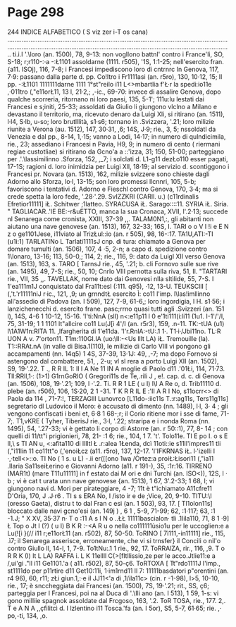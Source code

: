 # Page 298

244 INDICE ALFABETICO ( S viz zer i-T os cana) .......................................................................................................................................................................................................................................................... ti.i.I '.\loro (an. 1500), 78, 9-13: non vogllono battnl' contro i France'li, SO, S-18; r;r110-:·a -:Ł1101 assoldarne (1111. r505), '1S, 1:1-25; nell'esercito fran. {a11. ISOj), 116, 7-8; i Francesi impediscono loro di cntrnrc In Genova, 117, 7·9: passano dalla parte d. pp. Co!ltro i Fr1111asi (an. r5ro), 130, 10·12, 15; Il pp. -:Ł1101 1111111darne 1111 1°st"reilo i11 L<>mbartlia f'Ł·r la spedi:io11e ,·011tro (,"e11orŁ11, 13 l, 21·2,; ,-ic., 69-70: invece di assalire Genova, dopo qualche scorreria, ritornano ni loro paesi, 135, 5-1'; 111u:lu lestati dai Francesi e s;initi, 25-33; assoldati da Giulio li giungono vlclno a Milano e devastano il territorio, ma, ricevuto denaro da Luigi Xli, si ritirano (an. 1511), l·l4, S·lb, u-so; loro brutlllità, s1·s6; tornano in .Svizzera, '.21; loro milizie riunite a Verona (au. 1512), 147, 30·31, ,6; 14S, J·9; rie., 3, 5; nssoldatl da Venezia e dal pp., 8-14, 1,·15; vanno a Lodi, 14·17; in numero di qulndicimila, rie., 23; assediano i Francesi n Pavia, H9, 9; in numero di cento ( riermani regiae custotliae) si ritirano da Gcno\'a a ::\'izza, 31; 150, 51-00; parteggiano per .'.\lassimilinno .Sforza, 152, ,_7; i solclati d. L1-g11 dezŁo110 esser pagati, 17-1S; ragioni d. loro inimidzia per Luigi Xll, 18·19; al servizio d. scontìggono i Francesi pr. Novara (an. 1513), 162, milizie svizzere sono chieste dagli Adorno allo Sforza, lo·l, 13-15; son loro promessi llcnnri, 105, 5-b; favoriscono i tentativi d. Adorno e Fieschl contro Genova, 170, 3·4; ma si crede spetta la loro fede, '.28·'.29. SvIZZKRl (CARll. u.) (c11rdinalis Efretior11111] iŁ. Schitwer ;1latteo. SYRACUSA iŁ. Sarago::::11. SYRIA iŁ. Siria. " TAGLIACAR..'lE BE:-r&uETTO, manca la sua Cronaca, XVII, l'.2·13; succede nl Senarega come cronista, XXIII, 37-39 ,,. TALAM0N1,:, gli abitanti non aiutano una nave genovese (an. 1513), 167, 32-33; 16S, I. TARI o o V I !i e E N z o ge1101Jese, i11viato al TrizŁul::io (an. r 505), 98, 16-:17. TA1U,ATI:-TI (u1i:1) TARLATINo L Tarlati1111sJ cnp. di tura: chiamato a Genova per domare tumulti (an. 1506), 107, 4 ·5, 2-n; a capo d. spedizione contro 1\lonaro, 13-16; 113, 50-0,; 114, 2; rie., 116, 9: dato da Luigl XII verso Genova (an. 1513), 163, s. TARO [ TarnsJ rie., 45, '.21; b. cli Fornovo sulle sue rive (an. 1495), 49, 7-S; rie., 50, 10; Cnrlo VIII pernotta sulla riva, 51, Il. "TARTARI rie., VII, 35 ,,. TAVELLAK, nome dato dai Genovesi nlla sltìlide, 55, 7-S. I 1'ea111m1J conquistato dal Fra11t:esl (:111. q95), ·12, 13-U. TEUKSCllI [ (,'t.'r11111niJ r·ic., 121, ,9; un grnndtŁ esercito Ì: co11 l'imp. l\las!imllinno all'assedio di Padova (an. I 509), 127, 7-9, 61-6,; loro ingordigia, I H. s1·56; i lanzichenecchi d. esercito frane. pasc;rrno quasi tutti agli .Svizzeri (an. 151 l), 14S, 4-6 1 10-12, 15-16. 'l'ti:NnA (sl<l Nu R r>I) n<:e11p11 l 0 e'1ti111(i:li11 (1u1. I-1'/'/I, 75, 31-19; 1 1 1101 lt"allcire co11 Lu(J[i 4\'/I (an. r5r3), 159, .n-11. TK:-tUA (u1) l\1A1W1n:RlTA 11. ,lfargherita di 1'e11da. 'l'r.RnlA:-tU:.1 1·. T1·i·/Jbi11no. TL:R UON A v. 7'orton11. T1m:110GI.IA (uo:\II:-<Us lllt LA) iŁ. Tremouille (la). T1::RRAt.nA (in valle di Bisa.1(110), le milizie di Carlo VIII vi pongono gli accampamenti (nn. 14q5) 1 4S, 37-39, 13·1J: 49, ,-7; ma dopo Fornovo si astengono dal combattere, 51, , 2-u; vl sl rera a porto Luigi XII (an. 1502), S9, 19·'.22. T ., R R IL 1: Il I A Ne 11 IN A moglie di Paolo d11 .\'01Łi, 114, 71·73. Tll:RRll,1·: (1>1) G1rnGoRIO ( Gregori11s de Te,.rili J , e!. cap. d. c. di Genova (an. 1506), 108, 19·'.21; 109, l ·'.2. Ti. R R 1 LE ( u I) l\I A Re o, d. Trib11110 d. plebe (an. r506), 106, 1S·20, 2 1 -31. T K R R IL E :'II A R I No, s11ocrr<> di Paola da 114 , 71-7:!, TERZAGllI Lunovrco [L11do-:iic11s T.:r:ag11s, Ters11g11s] segretario dl Ludovico il Moro: è accusato di dimento (nn. 1489), l·l, 3· 4 ; gli vengono confiscati i beni et, 6·8 1 68-;r; il Corio ritiene mor i sse di fame, 71-7;. T1,vKRE ( Tyher, TiberisJ rie., 3·l, '.22; straripa e i nonda Roma (nn. 1495), 54, '.27-33; vi è gettato li corpo di Astorre (an. r 50::1), 77, 8- 14 ; con quelli di 11/tt"i prigionieri, 78, 21- :1 6; rie., 104, 1 7. 't'. Tolo11e. TI E po I. o s E Il,\ s TI AN u, <:afita110 di lllltl Ł .r:alea 1Łenda, dcì 11oti::ie s11ll'impres11 tli (,"i11lin 11 co11tt"o (,'enoiŁcz (a11. r5ro), 137, 12-17. 'l'IFKRNAS iŁ. l·'izelli I ·,·tell<>::o. TI No ( 1 s. u L) -.ii er([[ono 1wa /Òrtez:a proiŁ:Łisori11 (,"ia11 .Ilaria Sa11seiŁerino e Giovanni Adorno (a11. r 191-), 35, :1r:16. TIRRENO (MAR1t) (mare T11u11111] in f estato dai M ori e dni Turchi (an. ISO<)), 12S, l · b ; vi è cat t urata unn nave genovese {an. 1513), 1 67, 3'.2-33; 1 68, I; vi giungono navi d. Mori per pirateggiare, 4 -7; 11t è t"ichiamato A11cfre11 D'Oria, 170, J .J·r6 . TI s s ERA No, I /isto ir e de ;Vice, 20, 9-10. TITU:\I (oresso Gaeta), distru t to dal Fran c esi (an. 1 503), 93, 17. [ Tl1olon11s] bloccato dalle navi gcno\'esi (an. 149j ) , 6 1 , 5-9, 71-99; 62, :1·117; 63, :1 -1.J; " X XV, 35·37 n· T o :11 A s I N o ..ŁŁ 11111bascialon· tli .1Iila110, 71, 8 1 ·9] Ł Top o Jt I (?) ( u I) B K R :-<A R u o nella co111111ùsio1u per le uccoglien:e a Lu(![i }(// i11 r;e11orŁ11 (an. r502), 87, 50-50. ToRINO [ 7ì111,-in11111] rie., 115, .ì7; il Senarega asserisce, erroneamente, che vi si trnsfer} il Concili o nil'o contro Giullo Il, 14-l, 1, 7-9. To1tNu:.1 1 rie., 92, 17. ToRRAlZA, rir., 116, ,9. T o R R K (I) lt L LA) RAFFA i. L K 11ellll C(>[fltllissio,ze per le acco.Jtlie11:e a /,ui'gi .\"Il i11 Ge1101.'a ( a11. r502), 87, 50-ç6. ToRTOXA [ Tt"rdo1111J l'imp., st1111do per p11rtire d11 Get10:11i, 1·im1rnd11 Il 7: 11111basdatori p"orentini (an. r4 96), 60, r11; zŁi giun.1,:·e il JJ11<'a di ,1/ila11c> (cin. r -1-98), l>5, 10-10, rie., 17; è snccheggiata dai Francesi (an. 1500), 7S, 19·'.21; rit., SS, ç6; parteggia per I Francesi, poi na al Duca di '.\Ili ano (an. I 513), 1 59, 1-s: vi gono milliie spagnok assoldate dal Frcgoso, 163, '.2. ToR TOSA, rie., 177. 2,. T e A N A ,,çfilitcì d. I lzlentino i11 Tosca.'fa (an. I 5or), S5, 5-7, 61·65; rie. ,· po,-ti, 134, ,o.